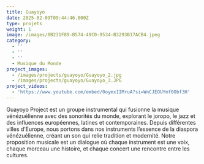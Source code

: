 ```yaml
---
title: Guayoyo
date: 2025-02-09T09:44:46.000Z
type: projets
weight: 1
image: /images/0B231F89-B574-49C0-9534-B3293B17ACB4.jpeg
category:
  - ''
  - ''
  - ''
  - Musique du Monde
project_images:
  - /images/projects/guayoyo/Guayoyo_2.jpg
  - /images/projects/guayoyo/Guayoyo_3.JPG
project_videos:
  - 'https://www.youtube.com/embed/0oymxIIMruA?si=WnCJEOUYmf0Obf3H'
---
```


Guayoyo Project est un groupe instrumental qui fusionne la musique vénézuélienne avec des sonorités du monde, explorant le joropo, le jazz et des influences européennes, latines et contemporaines. Depuis différentes villes d’Europe, nous portons dans nos instruments l’essence de la diaspora vénézuélienne, créant un son qui relie tradition et modernité. Notre proposition musicale est un dialogue où chaque instrument est une voix, chaque morceau une histoire, et chaque concert une rencontre entre les cultures.

